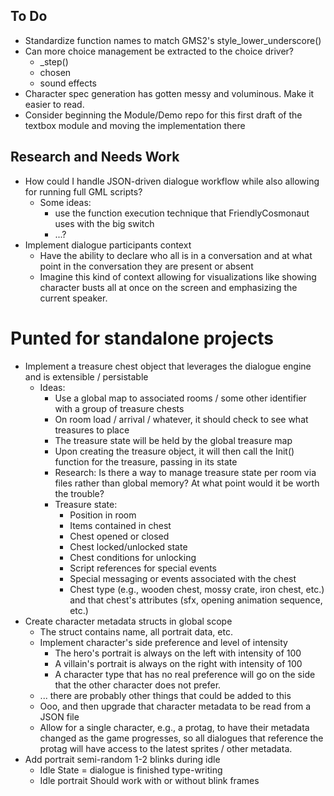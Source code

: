 ## To Do
- Standardize function names to match GMS2's style_lower_underscore()
- Can more choice management be extracted to the choice driver?
  - _step()
  - chosen
  - sound effects
- Character spec generation has gotten messy and voluminous. Make it easier to read.
- Consider beginning the Module/Demo repo for this first draft of the textbox module and moving the implementation there

## Research and Needs Work
- How could I handle JSON-driven dialogue workflow while also allowing for running full GML scripts?
  - Some ideas:
    - use the function execution technique that FriendlyCosmonaut uses with the big switch
    - ...?
- Implement dialogue participants context
  - Have the ability to declare who all is in a conversation and at what point in the conversation they are present or absent
  - Imagine this kind of context allowing for visualizations like showing character busts all at once on the screen and emphasizing the current speaker.

# Punted for standalone projects
- Implement a treasure chest object that leverages the dialogue engine and is extensible / persistable
  - Ideas:
    - Use a global map to associated rooms / some other identifier with a group of treasure chests
    - On room load / arrival / whatever, it should check to see what treasures to place
    - The treasure state will be held by the global treasure map
    - Upon creating the treasure object, it will then call the Init() function for the treasure, passing in its state
    - Research: Is there a way to manage treasure state per room via files rather than global memory? At what point would it be worth the trouble?
    - Treasure state:
      - Position in room
      - Items contained in chest
      - Chest opened or closed
      - Chest locked/unlocked state
      - Chest conditions for unlocking
      - Script references for special events
      - Special messaging or events associated with the chest
      - Chest type (e.g., wooden chest, mossy crate, iron chest, etc.) and that chest's attributes (sfx, opening animation sequence, etc.)
- Create character metadata structs in global scope
  - The struct contains name, all portrait data, etc.
  - Implement character's side preference and level of intensity
    - The hero's portrait is always on the left with intensity of 100
    - A villain's portrait is always on the right with intensity of 100
    - A character type that has no real preference will go on the side that the other character does not prefer. 
  - ... there are probably other things that could be added to this
  - Ooo, and then upgrade that character metadata to be read from a JSON file
  - Allow for a single character, e.g., a protag, to have their metadata changed as the game progresses, so all dialogues that reference the protag will have access to the latest sprites / other metadata.
- Add portrait semi-random 1-2 blinks during idle
  - Idle State = dialogue is finished type-writing
  - Idle portrait Should work with or without blink frames